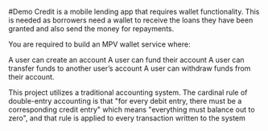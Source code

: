 #Demo Credit is a mobile lending app that requires wallet functionality. This is needed as borrowers need a wallet to receive the loans they have been granted and also send the money for repayments.


You are required to build an MPV wallet service where:

A user can create an account
A user can fund their account
A user can transfer funds to another user’s account
A user can withdraw funds from their account.

This project utilizes a traditional accounting system. The cardinal rule of double-entry accounting is that "for every debit entry, there must be a corresponding credit entry" which means "everything must balance out to zero", and that rule is applied to every transaction written to the system